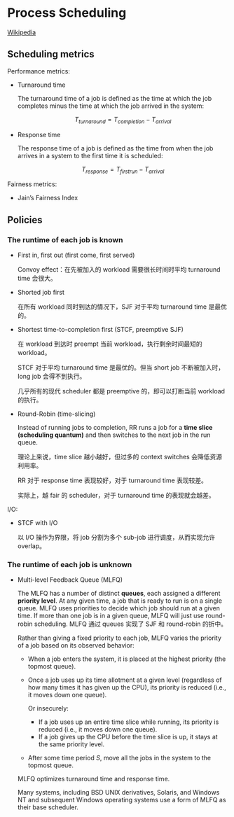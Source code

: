 # Process Scheduling
[Wikipedia](https://en.wikipedia.org/wiki/Scheduling_(computing))

## Scheduling metrics
Performance metrics:
- Turnaround time

  The turnaround time of a job is defined as the time at which the job completes minus the time at which the job arrived in the system:

  $$T_{turnaround}=T_{completion}-T_{arrival}$$

- Response time

  The response time of a job is defined as the time from when the job arrives in a system to the first time it is scheduled:

  $$T_{response}=T_{firstrun}-T_{arrival}$$

Fairness metrics:
- Jain’s Fairness Index

## Policies
### The runtime of each job is known
- First in, first out (first come, first served)

  Convoy effect：在先被加入的 workload 需要很长时间时平均 turnaround time 会很大。

- Shorted job first

  在所有 workload 同时到达的情况下，SJF 对于平均 turnaround time 是最优的。

- Shortest time-to-completion first (STCF, preemptive SJF)

  在 workload 到达时 preempt 当前 workload，执行剩余时间最短的 workload。

  STCF 对于平均 turnaround time 是最优的。但当 short job 不断被加入时，long job 会得不到执行。
  
  几乎所有的现代 scheduler 都是 preemptive 的，即可以打断当前 workload 的执行。

- Round-Robin (time-slicing)

  Instead of running jobs to completion, RR runs a job for a **time slice (scheduling quantum)** and then switches to the next job in the run queue.

  理论上来说，time slice 越小越好，但过多的 context switches 会降低资源利用率。

  RR 对于 response time 表现较好，对于 turnaround time 表现较差。
  
  实际上，越 fair 的 scheduler，对于 turnaround time 的表现就会越差。

I/O:
- STCF with I/O

  以 I/O 操作为界限，将 job 分割为多个 sub-job 进行调度，从而实现允许 overlap。

### The runtime of each job is unknown
- Multi-level Feedback Queue (MLFQ)

  The MLFQ has a number of distinct **queues**, each assigned a different **priority level**. At any given time, a job that is ready to run is on a single queue. MLFQ uses priorities to decide which job should run at a given time. If more than one job is in a given queue, MLFQ will just use round-robin scheduling. MLFQ 通过 queues 实现了 SJF 和 round-robin 的折中。

  Rather than giving a fixed priority to each job, MLFQ varies the priority of a job based on its observed behavior:
  - When a job enters the system, it is placed at the highest priority (the topmost queue).
  - Once a job uses up its time allotment at a given level (regardless of how many times it has given up the CPU), its priority is reduced (i.e., it moves down one queue).
  
    Or insecurely:
    - If a job uses up an entire time slice while running, its priority is reduced (i.e., it moves down one queue).
    - If a job gives up the CPU before the time slice is up, it stays at the same priority level.
  - After some time period $S$, move all the jobs in the system to the topmost queue.

  MLFQ optimizes turnaround time and response time.

  Many systems, including BSD UNIX derivatives, Solaris, and Windows NT and subsequent Windows operating systems use a form of MLFQ as their base scheduler.